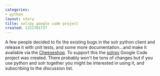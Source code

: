 ```yaml
---
categories:
- python
layout: story
title: solrpy google code project
created: 1221701727
---
```

A few people decided to fix the existing bugs in the solr python client and release it with unit tests, and some more documentation...and make it available via the <a href="http://python.org/pypi/solrpy">Cheeseshop</a>. To support this the <a href="http://code.google.com/p/solrpy">solrpy</a> Google Code project was created. There probably won't be tons of changes but if you use python and solr together you might be interested in using it, and subscribing to the discussion list.

<!--break-->
